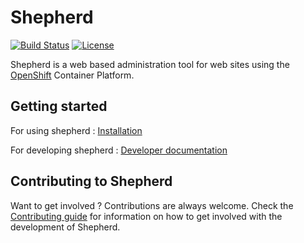 # Shepherd

[![Build Status](https://travis-ci.org/universityofadelaide/shepherd.svg?branch=develop)](https://travis-ci.org/universityofadelaide/shepherd)
[![License](https://img.shields.io/github/license/universityofadelaide/shepherd.svg)](LICENSE)

Shepherd is a web based administration tool for web sites using the
[OpenShift](https://www.openshift.com/) Container Platform.

## Getting started

For using shepherd : [Installation](INSTALL.md)

For developing shepherd : [Developer documentation](DEVELOPERS.md)

## Contributing to Shepherd

Want to get involved ? Contributions are always welcome. Check the [Contributing guide](CONTRIBUTING.md) for information on how to get involved with the development of Shepherd.
